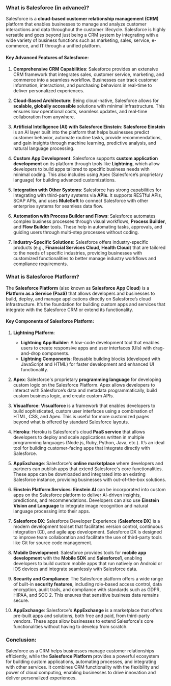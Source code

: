 ### What is Salesforce (in advance)?

Salesforce is a **cloud-based customer relationship management (CRM)** platform that enables businesses to manage and analyze customer interactions and data throughout the customer lifecycle. Salesforce is highly versatile and goes beyond just being a CRM system by integrating with a wide variety of business functions such as marketing, sales, service, e-commerce, and IT through a unified platform.

#### Key Advanced Features of Salesforce:
1. **Comprehensive CRM Capabilities**:
   Salesforce provides an extensive CRM framework that integrates sales, customer service, marketing, and commerce into a seamless workflow. Businesses can track customer information, interactions, and purchasing behaviors in real-time to deliver personalized experiences.

2. **Cloud-Based Architecture**:
   Being cloud-native, Salesforce allows for **scalable, globally accessible** solutions with minimal infrastructure. This ensures low operational costs, seamless updates, and real-time collaboration from anywhere.

3. **Artificial Intelligence (AI) with Salesforce Einstein**:
   **Salesforce Einstein** is an AI layer built into the platform that helps businesses predict customer behavior, automate routine tasks, provide recommendations, and gain insights through machine learning, predictive analysis, and natural language processing.

4. **Custom App Development**:
   Salesforce supports **custom application development** on its platform through tools like **Lightning**, which allow developers to build apps tailored to specific business needs with minimal coding. This also includes using Apex (Salesforce’s proprietary language) for building advanced customizations.

5. **Integration with Other Systems**:
   Salesforce has strong capabilities for integrating with third-party systems via **APIs**. It supports RESTful APIs, SOAP APIs, and uses **MuleSoft** to connect Salesforce with other enterprise systems for seamless data flow.

6. **Automation with Process Builder and Flows**:
   Salesforce automates complex business processes through visual workflows, **Process Builder**, and **Flow Builder** tools. These help in automating tasks, approvals, and guiding users through multi-step processes without coding.

7. **Industry-Specific Solutions**:
   Salesforce offers industry-specific products (e.g., **Financial Services Cloud**, **Health Cloud**) that are tailored to the needs of specific industries, providing businesses with customized functionalities to better manage industry workflows and compliance requirements.

### What is Salesforce Platform?

The **Salesforce Platform** (also known as **Salesforce App Cloud**) is a **Platform as a Service (PaaS)** that allows developers and businesses to build, deploy, and manage applications directly on Salesforce’s cloud infrastructure. It’s the foundation for building custom apps and services that integrate with the Salesforce CRM or extend its functionality.

#### Key Components of Salesforce Platform:

1. **Lightning Platform**:
   - **Lightning App Builder**: A low-code development tool that enables users to create responsive apps and user interfaces (UIs) with drag-and-drop components.
   - **Lightning Components**: Reusable building blocks (developed with JavaScript and HTML) for faster development and enhanced UI functionality.

2. **Apex**:
   Salesforce's proprietary **programming language** for developing custom logic on the Salesforce Platform. Apex allows developers to interact with Salesforce’s data and metadata programmatically, build custom business logic, and create custom APIs.

3. **Visualforce**:
   **Visualforce** is a framework that enables developers to build sophisticated, custom user interfaces using a combination of HTML, CSS, and Apex. This is useful for more customized pages beyond what is offered by standard Salesforce layouts.

4. **Heroku**:
   Heroku is Salesforce's cloud **PaaS service** that allows developers to deploy and scale applications written in multiple programming languages (Node.js, Ruby, Python, Java, etc.). It’s an ideal tool for building customer-facing apps that integrate directly with Salesforce.

5. **AppExchange**:
   Salesforce's **online marketplace** where developers and partners can publish apps that extend Salesforce's core functionalities. These apps can be downloaded and integrated into an existing Salesforce instance, providing businesses with out-of-the-box solutions.

6. **Einstein Platform Services**:
   **Einstein AI** can be incorporated into custom apps on the Salesforce platform to deliver AI-driven insights, predictions, and recommendations. Developers can also use **Einstein Vision and Language** to integrate image recognition and natural language processing into their apps.

7. **Salesforce DX**:
   Salesforce Developer Experience (**Salesforce DX**) is a modern development toolset that facilitates version control, continuous integration (CI), and agile app development. Salesforce DX is designed to improve team collaboration and facilitate the use of third-party tools like Git for source code management.

8. **Mobile Development**:
   Salesforce provides tools for **mobile app development** with the **Mobile SDK** and **Salesforce1**, enabling developers to build custom mobile apps that run natively on Android or iOS devices and integrate seamlessly with Salesforce data.

9. **Security and Compliance**:
   The Salesforce platform offers a wide range of built-in **security features**, including role-based access control, data encryption, audit trails, and compliance with standards such as GDPR, HIPAA, and SOC 2. This ensures that sensitive business data remains secure.

10. **AppExchange**:
    Salesforce's **AppExchange** is a marketplace that offers pre-built apps and solutions, both free and paid, from third-party vendors. These apps allow businesses to extend Salesforce's core functionalities without having to develop from scratch.

### Conclusion:
Salesforce as a CRM helps businesses manage customer relationships efficiently, while the **Salesforce Platform** provides a powerful ecosystem for building custom applications, automating processes, and integrating with other services. It combines CRM functionality with the flexibility and power of cloud computing, enabling businesses to drive innovation and deliver personalized experiences.